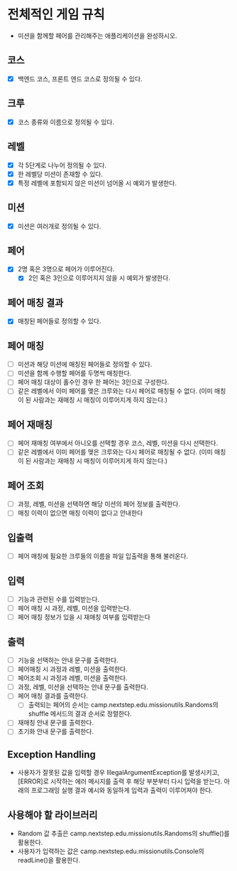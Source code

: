 # 전체적인 게임 규칙
- 미션을 함께할 페어를 관리해주는 애플리케이션을 완성하시오.

## 코스
- [x] 백엔드 코스, 프론트 엔드 코스로 정의될 수 있다.

## 크루
- [x] 코스 종류와 이름으로 정의될 수 있다.

## 레벨
- [x] 각 5단계로 나누어 정의될 수 있다.
- [x] 한 레벨당 미션이 존재할 수 있다.
- [x] 특정 레벨에 포함되지 않은 미션이 넘어올 시 예외가 발생한다.

## 미션
- [x] 미션은 여러개로 정의될 수 있다.

## 페어
- [x] 2명 혹은 3명으로 페어가 이루어진다.
  - [x] 2인 혹은 3인으로 이루어지지 않을 시 예외가 발생한다.

## 페어 매칭 결과
- [x] 매칭된 페어들로 정의할 수 있다.

## 페어 매칭
- [ ] 미션과 해당 미션에 매칭된 페어들로 정의할 수 있다.
- [ ] 미션을 함께 수행할 페어를 두명씩 매칭한다.
- [ ] 페어 매칭 대상이 홀수인 경우 한 페어는 3인으로 구성한다.
- [ ] 같은 레벨에서 이미 페어를 맺은 크루와는 다시 페어로 매칭될 수 없다.
  (이미 매칭이 된 사람과는 재매칭 시 매칭이 이루어지게 하지 않는다.)

## 페어 재매칭
- [ ] 페어 재매칭 여부에서 아니오를 선택할 경우 코스, 레벨, 미션을 다시 선택한다.
- [ ] 같은 레벨에서 이미 페어를 맺은 크루와는 다시 페어로 매칭될 수 없다.
    (이미 매칭이 된 사람과는 재매칭 시 매칭이 이루어지게 하지 않는다.)

## 페어 조회
- [ ] 과정, 레벨, 미션을 선택하면 해당 미션의 페어 정보를 출력한다.
- [ ] 매칭 이력이 없으면 매칭 이력이 없다고 안내한다 

## 입출력
- [ ] 페어 매칭에 필요한 크루들의 이름을 파일 입출력을 통해 불러온다.

## 입력
- [ ] 기능과 관련된 수를 입력받는다.
- [ ] 페어 매칭 시 과정, 레벨, 미션을 입력받는다.
- [ ] 페어 매칭 정보가 있을 시 재매칭 여부를 입력받는다

## 출력
- [ ] 기능을 선택하는 안내 문구를 출력한다.
- [ ] 페어매칭 시 과정과 레벨, 미션을 출력한다.
- [ ] 페어조회 시 과정과 레벨, 미션을 출력한다.
- [ ] 과정, 레벨, 미션을 선택하는 안내 문구를 출력한다.
- [ ] 페어 매칭 결과를 출력한다.
  - [ ] 출력되는 페어의 순서는 camp.nextstep.edu.missionutils.Randoms의 shuffle 메서드의 결과 순서로 정렬한다.
- [ ] 재매칭 안내 문구를 출력한다.
- [ ] 초기화 안내 문구를 출력한다.

## Exception Handling
- 사용자가 잘못된 값을 입력할 경우 IllegalArgumentException를 발생시키고, [ERROR]로 시작하는 에러 메시지를 출력 후 해당 부분부터 다시 입력을 받는다.
  아래의 프로그래밍 실행 결과 예시와 동일하게 입력과 출력이 이루어져야 한다.

## 사용해야 할 라이브러리
- Random 값 추출은 camp.nextstep.edu.missionutils.Randoms의 shuffle()를 활용한다. 
- 사용자가 입력하는 값은 camp.nextstep.edu.missionutils.Console의 readLine()을 활용한다.

  